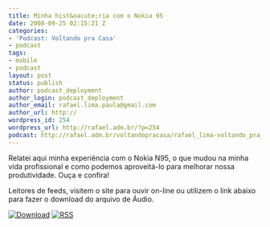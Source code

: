 ```yaml
---
title: Minha hist&oacute;ria com o Nokia 95
date: 2008-09-25 02:15:21 Z
categories:
- 'Podcast: Voltando pra Casa'
- podcast
tags:
- mobile
- podcast
layout: post
status: publish
author: podcast_deployment
author_login: podcast_deployment
author_email: rafael.lima.paula@gmail.com
author_url: http://
wordpress_id: 254
wordpress_url: http://rafael.adm.br/?p=254
podcast: http://rafael.adm.br/voltandopracasa/rafael_lima-voltando_pra_casa-0021.mp3
---
```


Relatei aqui minha experi&ecirc;ncia com o Nokia N95, o que mudou na minha vida profissional e como podemos aproveit&aacute;-lo para melhorar nossa produtividade. Ou&ccedil;a e confira!

Leitores de feeds, visitem o site para ouvir on-line ou utilizem o link abaixo para fazer o download do arquivo de &Aacute;udio.

<a class="noborder" href="http://rafael.adm.br/voltandopracasa/rafael_lima-voltando_pra_casa-0021.mp3" title="Download"><img src="http://rafael.adm.br/wp-content/themes/rafael_lima-rockinblue/images/download_green.gif" border="0" alt="Download" /></a> <a class="noborder" href="http://feeds.feedburner.com/rafael_lima_podcast" title="RSS"><img src="http://rafael.adm.br/wp-content/themes/rafael_lima-rockinblue/images/icn-feed-16x16.png" border="0" alt="RSS" /></a>

